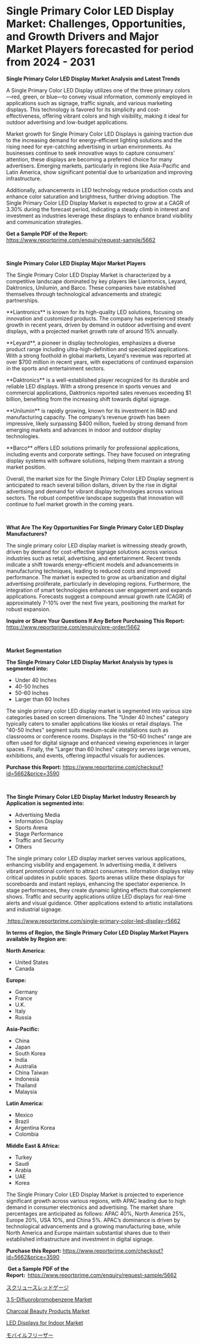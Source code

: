 <p><h1>Single Primary Color LED Display Market: Challenges, Opportunities, and Growth Drivers and Major Market Players forecasted for period from 2024 - 2031</h1></p><p><strong>Single Primary Color LED Display Market Analysis and Latest Trends</strong></p>
<p><p>A Single Primary Color LED Display utilizes one of the three primary colors—red, green, or blue—to convey visual information, commonly employed in applications such as signage, traffic signals, and various marketing displays. This technology is favored for its simplicity and cost-effectiveness, offering vibrant colors and high visibility, making it ideal for outdoor advertising and low-budget applications.</p><p>Market growth for Single Primary Color LED Displays is gaining traction due to the increasing demand for energy-efficient lighting solutions and the rising need for eye-catching advertising in urban environments. As businesses continue to seek innovative ways to capture consumers' attention, these displays are becoming a preferred choice for many advertisers. Emerging markets, particularly in regions like Asia-Pacific and Latin America, show significant potential due to urbanization and improving infrastructure.</p><p>Additionally, advancements in LED technology reduce production costs and enhance color saturation and brightness, further driving adoption. The Single Primary Color LED Display Market is expected to grow at a CAGR of 3.30% during the forecast period, indicating a steady climb in interest and investment as industries leverage these displays to enhance brand visibility and communication strategies.</p></p>
<p><strong>Get a Sample PDF of the Report:&nbsp;</strong> <a href="https://www.reportprime.com/enquiry/request-sample/5662">https://www.reportprime.com/enquiry/request-sample/5662</a></p>
<p>&nbsp;</p>
<p><strong>Single Primary Color LED Display Major Market Players</strong></p>
<p><p>The Single Primary Color LED Display Market is characterized by a competitive landscape dominated by key players like Liantronics, Leyard, Daktronics, Unilumin, and Barco. These companies have established themselves through technological advancements and strategic partnerships.</p><p>**Liantronics** is known for its high-quality LED solutions, focusing on innovation and customized products. The company has experienced steady growth in recent years, driven by demand in outdoor advertising and event displays, with a projected market growth rate of around 15% annually.</p><p>**Leyard**, a pioneer in display technologies, emphasizes a diverse product range including ultra-high-definition and specialized applications. With a strong foothold in global markets, Leyard's revenue was reported at over $700 million in recent years, with expectations of continued expansion in the sports and entertainment sectors.</p><p>**Daktronics** is a well-established player recognized for its durable and reliable LED displays. With a strong presence in sports venues and commercial applications, Daktronics reported sales revenues exceeding $1 billion, benefiting from the increasing shift towards digital signage.</p><p>**Unilumin** is rapidly growing, known for its investment in R&D and manufacturing capacity. The company’s revenue growth has been impressive, likely surpassing $400 million, fueled by strong demand from emerging markets and advances in indoor and outdoor display technologies.</p><p>**Barco** offers LED solutions primarily for professional applications, including events and corporate settings. They have focused on integrating display systems with software solutions, helping them maintain a strong market position.</p><p>Overall, the market size for the Single Primary Color LED Display segment is anticipated to reach several billion dollars, driven by the rise in digital advertising and demand for vibrant display technologies across various sectors. The robust competitive landscape suggests that innovation will continue to fuel market growth in the coming years.</p></p>
<p>&nbsp;</p>
<p><strong>What Are The Key Opportunities For Single Primary Color LED Display Manufacturers?</strong></p>
<p><p>The single primary color LED display market is witnessing steady growth, driven by demand for cost-effective signage solutions across various industries such as retail, advertising, and entertainment. Recent trends indicate a shift towards energy-efficient models and advancements in manufacturing techniques, leading to reduced costs and improved performance. The market is expected to grow as urbanization and digital advertising proliferate, particularly in developing regions. Furthermore, the integration of smart technologies enhances user engagement and expands applications. Forecasts suggest a compound annual growth rate (CAGR) of approximately 7-10% over the next five years, positioning the market for robust expansion.</p></p>
<p><strong>Inquire or Share Your Questions If Any Before Purchasing This Report:</strong> <a href="https://www.reportprime.com/enquiry/pre-order/5662">https://www.reportprime.com/enquiry/pre-order/5662</a></p>
<p>&nbsp;</p>
<p><strong>Market Segmentation</strong></p>
<p><strong>The Single Primary Color LED Display Market Analysis by types is segmented into:</strong></p>
<p><ul><li>Under 40 Inches</li><li>40-50 Inches</li><li>50-60 Inches</li><li>Larger than 60 Inches</li></ul></p>
<p><p>The single primary color LED display market is segmented into various size categories based on screen dimensions. The "Under 40 Inches" category typically caters to smaller applications like kiosks or retail displays. The "40-50 Inches" segment suits medium-scale installations such as classrooms or conference rooms. Displays in the "50-60 Inches" range are often used for digital signage and enhanced viewing experiences in larger spaces. Finally, the "Larger than 60 Inches" category serves large venues, exhibitions, and events, offering impactful visuals for audiences.</p></p>
<p><strong>Purchase this Report:&nbsp;</strong><a href="https://www.reportprime.com/checkout?id=5662&price=3590">https://www.reportprime.com/checkout?id=5662&price=3590</a></p>
<p>&nbsp;</p>
<p><strong>The Single Primary Color LED Display Market Industry Research by Application is segmented into:</strong></p>
<p><ul><li>Advertising Media</li><li>Information Display</li><li>Sports Arena</li><li>Stage Performance</li><li>Traffic and Security</li><li>Others</li></ul></p>
<p><p>The single primary color LED display market serves various applications, enhancing visibility and engagement. In advertising media, it delivers vibrant promotional content to attract consumers. Information displays relay critical updates in public spaces. Sports arenas utilize these displays for scoreboards and instant replays, enhancing the spectator experience. In stage performances, they create dynamic lighting effects that complement shows. Traffic and security applications utilize LED displays for real-time alerts and visual guidance. Other applications extend to artistic installations and industrial signage.</p></p>
<p><a href="https://www.reportprime.com/single-primary-color-led-display-r5662">&nbsp;https://www.reportprime.com/single-primary-color-led-display-r5662</a></p>
<p><strong>In terms of Region, the Single Primary Color LED Display Market Players available by Region are:</strong></p>
<p>
    <p> <strong> North America: </strong>
        <ul>
            <li>United States</li>
            <li>Canada</li>
        </ul>
        </p> 
    <p> <strong> Europe: </strong>
        <ul>
            <li>Germany</li>
            <li>France</li>
            <li>U.K.</li>
            <li>Italy</li>
            <li>Russia</li>
        </ul>
        </p> 
    <p> <strong> Asia-Pacific: </strong>
        <ul>
            <li>China</li>
            <li>Japan</li>
            <li>South Korea</li>
            <li>India</li>
            <li>Australia</li>
            <li>China Taiwan</li>
            <li>Indonesia</li>
            <li>Thailand</li>
            <li>Malaysia</li>
        </ul>
        </p> 
    <p> <strong> Latin America: </strong>
        <ul>
            <li>Mexico</li>
            <li>Brazil</li>
            <li>Argentina Korea</li>
            <li>Colombia</li>
        </ul>
        </p> 
    <p> <strong> Middle East & Africa: </strong>
        <ul>
            <li>Turkey</li>
            <li>Saudi</li>
            <li>Arabia</li>
            <li>UAE</li>
            <li>Korea</li>
        </ul>
    </p>
    </p>
<p><p>The Single Primary Color LED Display Market is projected to experience significant growth across various regions, with APAC leading due to high demand in consumer electronics and advertising. The market share percentages are anticipated as follows: APAC 40%, North America 25%, Europe 20%, USA 10%, and China 5%. APAC’s dominance is driven by technological advancements and a growing manufacturing base, while North America and Europe maintain substantial shares due to their established infrastructure and investment in digital signage.</p></p>
<p><strong>Purchase this Report: </strong><a href="https://www.reportprime.com/checkout?id=5662&price=3590">https://www.reportprime.com/checkout?id=5662&price=3590</a></p>
<p>&nbsp;<strong>Get a Sample PDF of the Report:&nbsp;&nbsp;</strong><a href="https://www.reportprime.com/enquiry/request-sample/5662">https://www.reportprime.com/enquiry/request-sample/5662</a></p>
<p><strong></strong></p>
<p><p><a href="https://medium.com/@edmondg3yrtreenfelder8956/%E3%82%B0%E3%83%AD%E3%83%BC%E3%83%90%E3%83%AB%E3%81%AD%E3%81%98%E3%82%B2%E3%83%BC%E3%82%B8%E5%B8%82%E5%A0%B4%E3%81%AE%E3%82%B5%E3%82%A4%E3%82%BA%E3%81%A8%E5%B8%82%E5%A0%B4%E5%8B%95%E5%90%91%E5%88%86%E6%9E%90-%E5%9C%B0%E5%9F%9F%E5%88%A5%E3%81%AE%E8%A6%8B%E9%80%9A%E3%81%97-%E7%AB%B6%E4%BA%89%E6%88%A6%E7%95%A5-2024%E5%B9%B4%E3%81%8B%E3%82%892031%E5%B9%B4%E3%81%BE%E3%81%A7%E3%81%AE%E4%BA%88%E6%B8%AC-d671faddbb7b">スクリュースレッドゲージ</a></p><p><a href="https://issuu.com/reportprime-2/docs/35-difluorobromobenzene-market-size_9ebf85af0e3fd2">3,5-Difluorobromobenzene Market</a></p><p><a href="https://medium.com/@tammyjones1939/insights-into-the-charcoal-beauty-products-market-market-players-market-size-geographical-e38c81bd3f91">Charcoal Beauty Products Market</a></p><p><a href="https://github.com/dfs4ff/Market-Research-Report-List-1/blob/main/led-displays-for-indoor-market.md">LED Displays for Indoor Market</a></p><p><a href="https://medium.com/@kandrakodamadbg/%E3%82%B0%E3%83%AD%E3%83%BC%E3%83%90%E3%83%AB%E3%81%AA%E3%83%A2%E3%83%90%E3%82%A4%E3%83%AB%E3%83%95%E3%83%AA%E3%83%BC%E3%82%B6%E3%83%BC%E5%B8%82%E5%A0%B4%E3%81%AE%E3%83%88%E3%83%AC%E3%83%B3%E3%83%89-%E6%88%90%E9%95%B7%E6%A9%9F%E4%BC%9A%E3%81%A8%E8%AA%B2%E9%A1%8C%E3%81%AB%E3%81%A4%E3%81%84%E3%81%A6%E3%81%AE%E6%B4%9E%E5%AF%9F-2024%E5%B9%B4%E3%81%8B%E3%82%892031%E5%B9%B4%E3%81%BE%E3%81%A7-58300a364a69">モバイルフリーザー</a></p></p>